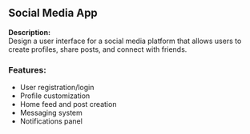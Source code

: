 ## Social Media App

**Description:**  
Design a user interface for a social media platform that allows users to create profiles, share posts, and connect with friends.

### Features:
- User registration/login
- Profile customization
- Home feed and post creation
- Messaging system
- Notifications panel
